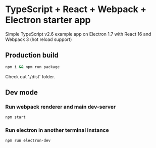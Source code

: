 TypeScript + React + Webpack + Electron starter app
======================
Simple TypeScript v2.6 example app on Electron 1.7 with React 16 and Webpack 3 (hot reload support)
## Production build
 ```bash
npm i && npm run package
 ```
 Check out './dist' folder.

## Dev mode
### Run webpack renderer and main dev-server
 ```bash
npm start
 ```
### Run electron in another terminal instance
 ```bash
npm run electron-dev
 ```